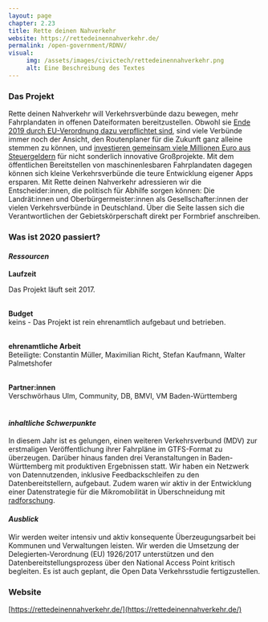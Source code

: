 ```yaml
---
layout: page
chapter: 2.23
title: Rette deinen Nahverkehr
website: https://rettedeinennahverkehr.de/
permalink: /open-government/RDNV/
visual:
     img: /assets/images/civictech/rettedeinennahverkehr.png
     alt: Eine Beschreibung des Textes
---
```


### Das Projekt

Rette deinen Nahverkehr will Verkehrsverbünde dazu bewegen, mehr Fahrplandaten in offenen Dateiformaten bereitzustellen. Obwohl sie [Ende 2019 durch EU-Verordnung dazu verpflichtet sind](https://eur-lex.europa.eu/eli/reg_del/2017/1926/oj), sind viele Verbünde immer noch der Ansicht, den Routenplaner für die Zukunft ganz alleine stemmen zu können, und [investieren gemeinsam viele Millionen Euro aus Steuergeldern](https://fragdenstaat.de/anfrage/finanzielle-forderung-des-delfi-projekts/) für nicht sonderlich innovative Großprojekte. Mit dem öffentlichen Bereitstellen von maschinenlesbaren Fahrplandaten dagegen können sich kleine Verkehrsverbünde die teure Entwicklung eigener Apps ersparen. Mit Rette deinen Nahverkehr adressieren wir die Entscheider:innen, die politisch für Abhilfe sorgen können: Die Landrät:innen und Oberbürgermeister:innen als Gesellschafter:innen der vielen Verkehrsverbünde in Deutschland. Über die Seite lassen sich die Verantwortlichen der Gebietskörperschaft direkt per Formbrief anschreiben.

### Was ist 2020 passiert?

#### *Ressourcen*

  **Laufzeit** <br>
  
  Das Projekt läuft seit 2017.<br><br>

  **Budget** <br>
  keins - Das Projekt ist rein ehrenamtlich aufgebaut und betrieben.<br><br>

  **ehrenamtliche Arbeit** <br>
  Beteiligte: Constantin Müller, Maximilian Richt, Stefan Kaufmann, Walter Palmetshofer<br><br>
  
  **Partner:innen** <br>
  Verschwörhaus Ulm, Community, DB, BMVI, VM Baden-Württemberg<br><br>

#### *inhaltliche Schwerpunkte*
In diesem Jahr ist es gelungen, einen weiteren Verkehrsverbund (MDV) zur erstmaligen Veröffentlichung ihrer Fahrpläne im GTFS-Format zu überzeugen. Darüber hinaus fanden drei Veranstaltungen in Baden-Württemberg mit produktiven Ergebnissen statt. Wir haben ein Netzwerk von Datennutzenden, inklusive Feedbackschleifen zu den Datenbereitstellern, aufgebaut. Zudem waren wir aktiv in der Entwicklung einer Datenstrategie für die Mikromobilität in Überschneidung mit [radforschung](https://radforschung.org/). 

#### *Ausblick*
Wir werden weiter intensiv und aktiv konsequente Überzeugungsarbeit bei Kommunen und Verwaltungen leisten. Wir werden die Umsetzung der Delegierten-Verordnung (EU) 1926/2017 unterstützen und den Datenbereitstellungsprozess über den National Access Point kritisch begleiten. Es ist auch geplant, die Open Data Verkehrsstudie fertigzustellen.

### Website

[https://rettedeinennahverkehr.de/](https://rettedeinennahverkehr.de/)
